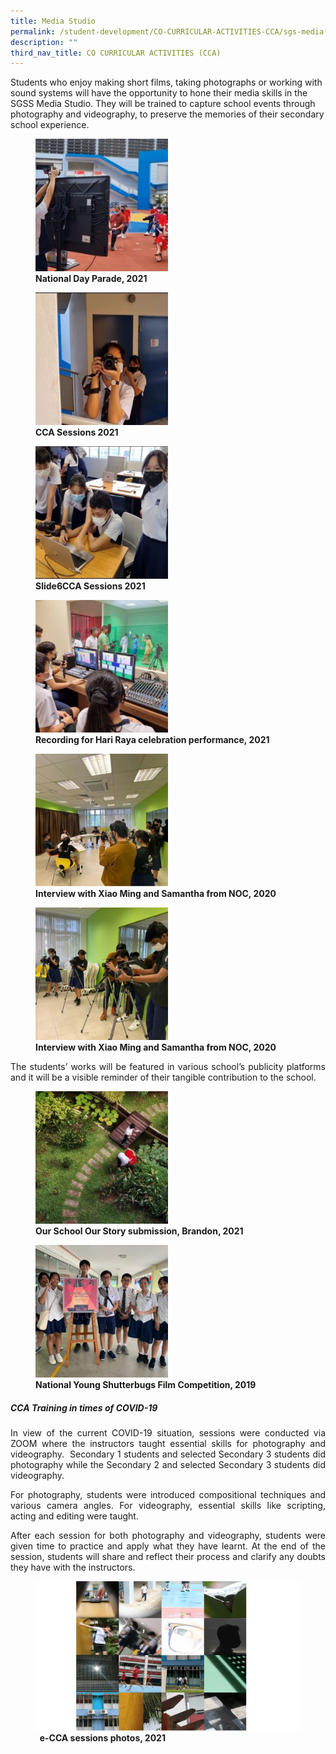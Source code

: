```yaml
---
title: Media Studio
permalink: /student-development/CO-CURRICULAR-ACTIVITIES-CCA/sgs-media-studio/
description: ""
third_nav_title: CO CURRICULAR ACTIVITIES (CCA)
---
```

Students who enjoy making short films, taking photographs or working with sound systems will have the opportunity to hone their media skills in the SGSS Media Studio. They will be trained to capture school events through photography and videography, to preserve the memories of their secondary school experience.

<figure>
	<a href="/images/CCA%20Media%20Studio/Slide4-5-250x250.jpg" target = "_blank"> <img src="/images/CCA%20Media%20Studio/Slide4-5-250x250.jpg"
    style="width:50%"></a>
<figcaption>
	<strong> National Day Parade, 2021 </strong>
	</figcaption>
</figure>

<figure>
	<a href="/images/CCA%20Media%20Studio/Slide5-2-250x250.jpg" target = "_blank"> <img src="/images/CCA%20Media%20Studio/Slide5-2-250x250.jpg"
    style="width:50%"></a>
<figcaption>
	<strong> CCA Sessions 2021 </strong>
	</figcaption>
</figure>

<figure>
	<a href="/images/CCA%20Media%20Studio/Slide6-2-250x250.jpg" target = "_blank"> <img src="/images/CCA%20Media%20Studio/Slide6-2-250x250.jpg"
    style="width:50%"></a>
<figcaption>
	<strong> Slide6CCA Sessions 2021 </strong>
	</figcaption>
</figure>

<figure>
	<a href="/images/CCA%20Media%20Studio/Slide3-4-250x250.jpg" target = "_blank"> <img src="/images/CCA%20Media%20Studio/Slide3-4-250x250.jpg"
    style="width:50%"></a>
<figcaption>
	<strong> Recording for Hari Raya celebration performance, 2021 </strong>
	</figcaption>
</figure>

<figure>
	<a href="/images/CCA%20Media%20Studio/Slide2-7-250x250.jpg" target = "_blank"> <img src="/images/CCA%20Media%20Studio/Slide2-7-250x250.jpg"
    style="width:50%"></a>
<figcaption>
	<strong> Interview with Xiao Ming and Samantha from NOC, 2020 </strong>
	</figcaption>
</figure>

<figure>
	<a href="/images/CCA%20Media%20Studio/Slide1-9-250x250.jpg" target = "_blank"> <img src="/images/CCA%20Media%20Studio/Slide1-9-250x250.jpg"
    style="width:50%"></a>
<figcaption>
	<strong> Interview with Xiao Ming and Samantha from NOC, 2020 </strong>
	</figcaption>
</figure>

<p style="text-align: justify;"> The students’ works will be featured in various school’s publicity platforms and it will be a visible reminder of their tangible contribution to the school. </p>

<figure>
	 <img src="/images/CCA%20Media%20Studio/Slide8-2-250x250.jpg"
    style="width:50%">
<figcaption>
	<strong> Our School Our Story submission, Brandon, 2021 </strong>
	</figcaption>
</figure>

<figure>
	 <img src="/images/CCA%20Media%20Studio/Slide7-2-250x250.jpg"
    style="width:50%">
<figcaption>
	<strong> National Young Shutterbugs Film Competition, 2019</strong>
	</figcaption>
</figure>

##### **CCA Training in times of COVID-19**

<p style="text-align: justify;"> In view of the current COVID-19 situation, sessions were conducted via ZOOM where the instructors taught essential skills for photography and videography.  Secondary 1 students and selected Secondary 3 students did photography while the Secondary 2 and selected Secondary 3 students did videography. </p>

<p style="text-align: justify;"> For photography, students were introduced compositional techniques and various camera angles. For videography, essential skills like scripting, acting and editing were taught. </p>

<p style="text-align: justify;"> After each session for both photography and videography, students were given time to practice and apply what they have learnt. At the end of the session, students will share and reflect their process and clarify any doubts they have with the instructors. </p>

<figure>
	 <img src="/images/CCA%20Media%20Studio/Slide9-1-768x432.jpg"
    style="width:100%">
<figcaption>
	<strong>   e-CCA sessions photos, 2021</strong>
	</figcaption>
</figure>